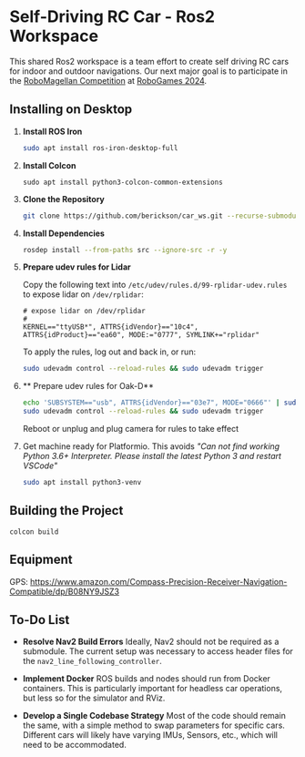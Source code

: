 # Self-Driving RC Car - Ros2 Workspace

This shared Ros2 workspace is a team effort to create self driving RC cars for indoor and outdoor navigations. Our next major goal is to participate in  the [RoboMagellan Competition](http://robogames.net/rules/magellan.php) at [RoboGames 2024](http://robogames.net/index.php).

## Installing on Desktop

1. **Install ROS Iron**
    ```bash
    sudo apt install ros-iron-desktop-full
    ```

2. **Install Colcon**
    ```
    sudo apt install python3-colcon-common-extensions
    ```
3. **Clone the Repository**
    ```bash
    git clone https://github.com/berickson/car_ws.git --recurse-submodules
    ```

4. **Install Dependencies**
    ```bash
    rosdep install --from-paths src --ignore-src -r -y
    ```

5. **Prepare udev rules for Lidar**

    Copy the following text into `/etc/udev/rules.d/99-rplidar-udev.rules` to expose lidar on `/dev/rplidar`:
    ```text
    # expose lidar on /dev/rplidar
    #
    KERNEL=="ttyUSB*", ATTRS{idVendor}=="10c4", ATTRS{idProduct}=="ea60", MODE:="0777", SYMLINK+="rplidar"
    ```
    To apply the rules, log out and back in, or run:
    ```bash
    sudo udevadm control --reload-rules && sudo udevadm trigger
    ```
6. ** Prepare udev rules for Oak-D**
    ```bash
    echo 'SUBSYSTEM=="usb", ATTRS{idVendor}=="03e7", MODE="0666"' | sudo tee /etc/udev/rules.d/80-movidius.rules
    sudo udevadm control --reload-rules && sudo udevadm trigger
    ```
    Reboot or unplug and plug camera for rules to take effect

7. Get machine ready for Platformio. This avoids *"Can not find working Python 3.6+ Interpreter. Please install the latest Python 3 and restart VSCode"*
   ```bash
   sudo apt install python3-venv
   ```


## Building the Project
```
colcon build
```


## Equipment
GPS: https://www.amazon.com/Compass-Precision-Receiver-Navigation-Compatible/dp/B08NY9JSZ3

## To-Do List

- **Resolve Nav2 Build Errors**
    Ideally, Nav2 should not be required as a submodule. The current setup was necessary to access header files for the `nav2_line_following_controller`.

- **Implement Docker**
    ROS builds and nodes should run from Docker containers. This is particularly important for headless car operations, but less so for the simulator and RViz.

- **Develop a Single Codebase Strategy**
    Most of the code should remain the same, with a simple method to swap parameters for specific cars. Different cars will likely have varying IMUs, Sensors, etc., which will need to be accommodated.

